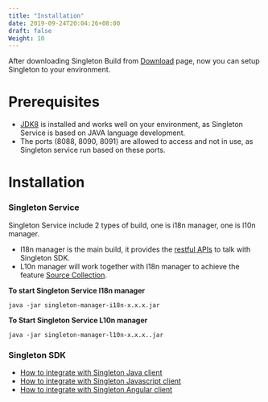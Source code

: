 ```yaml
---
title: "Installation"
date: 2019-09-24T20:04:26+08:00
draft: false
Weight: 10
---
```


After downloading Singleton Build from [Download](https://vmware.github.io/singleton/docs/get-started/download/) page, now you can setup Singleton to your environment.

# Prerequisites
* [JDK8](https://www.oracle.com/technetwork/java/javase/downloads/jdk8-downloads-2133151.html) is installed and works well on your environment, as Singleton Service is based on JAVA language development.
* The ports (8088, 8090, 8091) are allowed to access and not in use, as Singleton service run based on these ports.

# Installation
### Singleton Service
Singleton Service include 2 types of build, one is i18n manager, one is l10n manager. 
- I18n manager is the main build, it provides the [restful APIs](https://vmware.github.io/singleton/docs/overview/singleton-service/singleton-service-apis/) to talk with Singleton SDK.
- L10n manager will work together with I18n manager to achieve the feature [Source Collection](https://vmware.github.io/singleton/docs/overview/singleton-service/configurations/enable-source-collection/).

**To start Singleton Service I18n manager**
```
java -jar singleton-manager-i18n-x.x.x.jar
```
**To Start Singleton Service L10n manager**
```
java -jar singleton-manager-l10n-x.x.x..jar
```

### Singleton SDK
* [How to integrate with Singleton Java client](https://vmware.github.io/singleton/docs/tutorials/integrate-singleton-in-java-app/)
* [How to integrate with Singleton Javascript client](https://vmware.github.io/singleton/docs/tutorials/integrate-singleton-in-javascript-app/)
* [How to integrate with Singleton Angular client](https://vmware.github.io/singleton/docs/tutorials/integrate-singleton-in-angular-app/)
